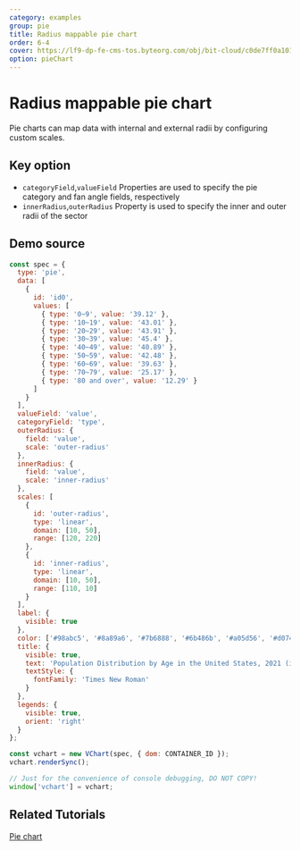 ```yaml
---
category: examples
group: pie
title: Radius mappable pie chart
order: 6-4
cover: https://lf9-dp-fe-cms-tos.byteorg.com/obj/bit-cloud/c0de7ff0a101bd4cb25c8170a.png
option: pieChart
---
```


# Radius mappable pie chart

Pie charts can map data with internal and external radii by configuring custom scales.

## Key option

- `categoryField`,`valueField` Properties are used to specify the pie category and fan angle fields, respectively
- `innerRadius`,`outerRadius` Property is used to specify the inner and outer radii of the sector

## Demo source

```javascript livedemo
const spec = {
  type: 'pie',
  data: [
    {
      id: 'id0',
      values: [
        { type: '0~9', value: '39.12' },
        { type: '10~19', value: '43.01' },
        { type: '20~29', value: '43.91' },
        { type: '30~39', value: '45.4' },
        { type: '40~49', value: '40.89' },
        { type: '50~59', value: '42.48' },
        { type: '60~69', value: '39.63' },
        { type: '70~79', value: '25.17' },
        { type: '80 and over', value: '12.29' }
      ]
    }
  ],
  valueField: 'value',
  categoryField: 'type',
  outerRadius: {
    field: 'value',
    scale: 'outer-radius'
  },
  innerRadius: {
    field: 'value',
    scale: 'inner-radius'
  },
  scales: [
    {
      id: 'outer-radius',
      type: 'linear',
      domain: [10, 50],
      range: [120, 220]
    },
    {
      id: 'inner-radius',
      type: 'linear',
      domain: [10, 50],
      range: [110, 10]
    }
  ],
  label: {
    visible: true
  },
  color: ['#98abc5', '#8a89a6', '#7b6888', '#6b486b', '#a05d56', '#d0743c', '#ff8c00'],
  title: {
    visible: true,
    text: 'Population Distribution by Age in the United States, 2021 (in millions)',
    textStyle: {
      fontFamily: 'Times New Roman'
    }
  },
  legends: {
    visible: true,
    orient: 'right'
  }
};

const vchart = new VChart(spec, { dom: CONTAINER_ID });
vchart.renderSync();

// Just for the convenience of console debugging, DO NOT COPY!
window['vchart'] = vchart;
```

## Related Tutorials

[Pie chart](link)

